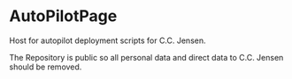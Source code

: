 # AutoPilotPage

Host for autopilot deployment scripts for C.C. Jensen.

The Repository is public so all personal data and direct data to C.C. Jensen should be removed.
